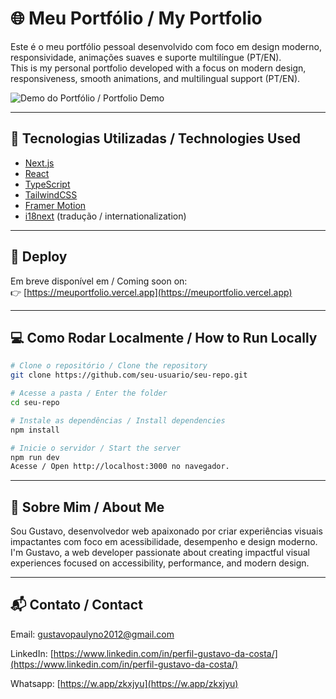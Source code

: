 # 🌐 Meu Portfólio / My Portfolio

Este é o meu portfólio pessoal desenvolvido com foco em design moderno, responsividade, animações suaves e suporte multilíngue (PT/EN).  
This is my personal portfolio developed with a focus on modern design, responsiveness, smooth animations, and multilingual support (PT/EN).

![Demo do Portfólio / Portfolio Demo](./preview.gif)

---

## 🚀 Tecnologias Utilizadas / Technologies Used

- [Next.js](https://nextjs.org/)
- [React](https://reactjs.org/)
- [TypeScript](https://www.typescriptlang.org/)
- [TailwindCSS](https://tailwindcss.com/)
- [Framer Motion](https://www.framer.com/motion/)
- [i18next](https://react.i18next.com/) (tradução / internationalization)

---

## 🔗 Deploy

Em breve disponível em / Coming soon on:  
👉 [https://meuportfolio.vercel.app](https://meuportfolio.vercel.app)

---

## 💻 Como Rodar Localmente / How to Run Locally

```bash
# Clone o repositório / Clone the repository
git clone https://github.com/seu-usuario/seu-repo.git

# Acesse a pasta / Enter the folder
cd seu-repo

# Instale as dependências / Install dependencies
npm install

# Inicie o servidor / Start the server
npm run dev
Acesse / Open http://localhost:3000 no navegador.

```

---

## 🧠 Sobre Mim / About Me
Sou Gustavo, desenvolvedor web apaixonado por criar experiências visuais impactantes com foco em acessibilidade, desempenho e design moderno.
I'm Gustavo, a web developer passionate about creating impactful visual experiences focused on accessibility, performance, and modern design.

---

## 📬 Contato / Contact

Email: [gustavopaulyno2012@gmail.com](mailto:gustavopaulyno2012@gmail.com)

LinkedIn: [https://www.linkedin.com/in/perfil-gustavo-da-costa/](https://www.linkedin.com/in/perfil-gustavo-da-costa/)

Whatsapp: [https://w.app/zkxjyu](https://w.app/zkxjyu)
